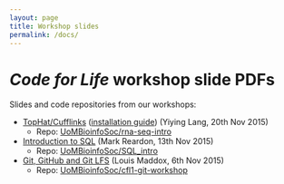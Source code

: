 ```yaml
---
layout: page
title: Workshop slides
permalink: /docs/
---
```


# _Code for Life_ workshop slide PDFs

Slides and code repositories from our workshops:

* [TopHat/Cufflinks](yl-rna-seq.pdf) ([installation guide](install-tuxedo.pdf)) (Yiying Lang, 20th Nov 2015) 
  * Repo: [UoMBioinfoSoc/rna-seq-intro](https://github.com/UoMBioinfoSoc/rna-seq-intro)
* [Introduction to SQL](sql-intro.pdf) (Mark Reardon, 13th Nov 2015)
  * Repo: [UoMBioinfoSoc/SQL_intro](https://github.com/UoMBioinfoSoc/SQL_intro)
* [Git, GitHub and Git LFS](cfl1-git-workshop.pdf) (Louis Maddox, 6th Nov 2015)
  * Repo: [UoMBioinfoSoc/cfl1-git-workshop](https://github.com/UoMBioinfoSoc/cfl1-git-workshop)

